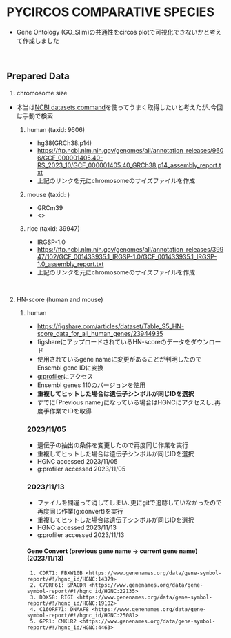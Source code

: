 # PYCIRCOS COMPARATIVE SPECIES 

- Gene Ontology (GO_Slim)の共通性をcircos plotで可視化できないかと考えて作成しました

&nbsp;

## Prepared Data

1. chromosome size

- 本当は[NCBI datasets command](https://www.ncbi.nlm.nih.gov/datasets/docs/v2/how-tos/genomes/get-genome-metadata/)を使ってうまく取得したいと考えたが､今回は手動で検索

    1. human (taxid: 9606)
        - hg38(GRCh38.p14)
        - <https://ftp.ncbi.nlm.nih.gov/genomes/all/annotation_releases/9606/GCF_000001405.40-RS_2023_10/GCF_000001405.40_GRCh38.p14_assembly_report.txt>
        - 上記のリンクを元にchromosomeのサイズファイルを作成

    2. mouse (taxid: )
        - GRCm39
        - <>

    3. rice (taxid: 39947)
        - IRGSP-1.0
        - <https://ftp.ncbi.nlm.nih.gov/genomes/all/annotation_releases/39947/102/GCF_001433935.1_IRGSP-1.0/GCF_001433935.1_IRGSP-1.0_assembly_report.txt>
        - 上記のリンクを元にchromosomeのサイズファイルを作成

&nbsp;

2. HN-score (human and mouse)

    1. human 
        - <https://figshare.com/articles/dataset/Table_S5_HN-score_data_for_all_human_genes/23944935>
        - figshareにアップロードされているHN-scoreのデータをダウンロード
        - 使用されているgene nameに変更があることが判明したのでEnsembl gene IDに変換
        - [g:profiler](https://biit.cs.ut.ee/gprofiler/convert)にアクセス
        - Ensembl genes 110のバージョンを使用
        - __重複してヒットした場合は遺伝子シンボルが同じIDを選択__
        - すでに｢Previous name｣になっている場合はHGNCにアクセスし､再度手作業でIDを取得

        ### 2023/11/05

        - 遺伝子の抽出の条件を変更したので再度同じ作業を実行
        - 重複してヒットした場合は遺伝子シンボルが同じIDを選択
        - HGNC accessed 2023/11/05
        - g:profiler accessed 2023/11/05

        ### 2023/11/13

        - ファイルを間違って消してしまい､更にgitで追跡していなかったので再度同じ作業(g:convert)を実行
        - 重複してヒットした場合は遺伝子シンボルが同じIDを選択
        - HGNC accessed 2023/11/13
        - g:profiler accessed 2023/11/13

        #### Gene Convert (previous gene name -> current gene name) (2023/11/13)

            1. CDRT1: FBXW10B <https://www.genenames.org/data/gene-symbol-report/#!/hgnc_id/HGNC:14379>
            2. C7ORF61: SPACDR <https://www.genenames.org/data/gene-symbol-report/#!/hgnc_id/HGNC:22135>
            3. DDX58: RIGI <https://www.genenames.org/data/gene-symbol-report/#!/hgnc_id/HGNC:19102>
            4. C16ORF71: DNAAF8 <https://www.genenames.org/data/gene-symbol-report/#!/hgnc_id/HGNC:25081>
            5. GPR1: CMKLR2 <https://www.genenames.org/data/gene-symbol-report/#!/hgnc_id/HGNC:4463>

&nbsp;

